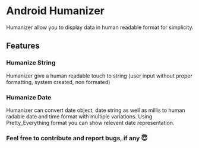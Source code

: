 # Android Humanizer

Humanizer allow you to display data in human readable format for simplicity.

## Features
### Humanize String
Humanizer give a human readable touch to string (user input without proper formatting, system created, non formated)

### Humanize Date
Humanizer can convert date object, date string as well as millis to human radable date and time format with multiple variations. 
Using Pretty_Everything format you can show relevent date representation.

### Feel free to contribute and report bugs, if any :innocent:
